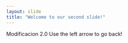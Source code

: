```yaml
---
layout: slide
title: "Welcome to our second slide!"
---
```

Modificacion 2.0
Use the left arrow to go back!
